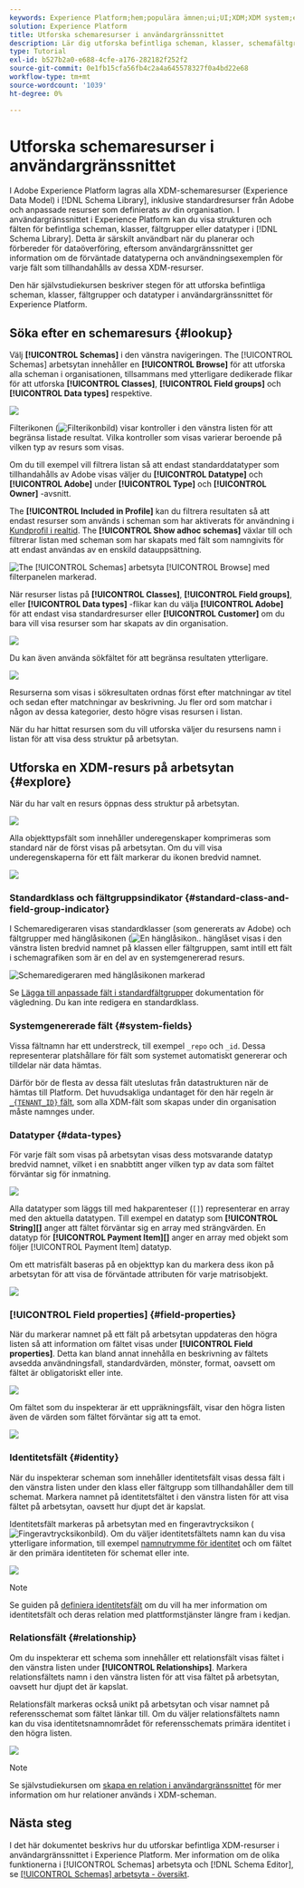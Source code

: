 ```yaml
---
keywords: Experience Platform;hem;populära ämnen;ui;UI;XDM;XDM system;experience data model;Experience data model;Experience data model;data model;data model;explore;class;field group;data type;schema;
solution: Experience Platform
title: Utforska schemaresurser i användargränssnittet
description: Lär dig utforska befintliga scheman, klasser, schemafältgrupper och datatyper i användargränssnittet i Experience Platform.
type: Tutorial
exl-id: b527b2a0-e688-4cfe-a176-282182f252f2
source-git-commit: 0e1fb15cfa56fb4c2a4a645578327f0a4bd22e68
workflow-type: tm+mt
source-wordcount: '1039'
ht-degree: 0%

---
```


# Utforska schemaresurser i användargränssnittet

I Adobe Experience Platform lagras alla XDM-schemaresurser (Experience Data Model) i [!DNL Schema Library], inklusive standardresurser från Adobe och anpassade resurser som definierats av din organisation. I användargränssnittet i Experience Platform kan du visa strukturen och fälten för befintliga scheman, klasser, fältgrupper eller datatyper i [!DNL Schema Library]. Detta är särskilt användbart när du planerar och förbereder för dataöverföring, eftersom användargränssnittet ger information om de förväntade datatyperna och användningsexemplen för varje fält som tillhandahålls av dessa XDM-resurser.

Den här självstudiekursen beskriver stegen för att utforska befintliga scheman, klasser, fältgrupper och datatyper i användargränssnittet för Experience Platform.

## Söka efter en schemaresurs {#lookup}

Välj **[!UICONTROL Schemas]** i den vänstra navigeringen. The [!UICONTROL Schemas] arbetsytan innehåller en **[!UICONTROL Browse]** för att utforska alla scheman i organisationen, tillsammans med ytterligare dedikerade flikar för att utforska **[!UICONTROL Classes]**, **[!UICONTROL Field groups]** och **[!UICONTROL Data types]** respektive.

![](../images/ui/explore/tabs.png)

Filterikonen (![Filterikonbild](../images/ui/explore/icon.png)) visar kontroller i den vänstra listen för att begränsa listade resultat. Vilka kontroller som visas varierar beroende på vilken typ av resurs som visas.

Om du till exempel vill filtrera listan så att endast standarddatatyper som tillhandahålls av Adobe visas väljer du **[!UICONTROL Datatype]** och **[!UICONTROL Adobe]** under **[!UICONTROL Type]** och **[!UICONTROL Owner]** -avsnitt.

The **[!UICONTROL Included in Profile]** kan du filtrera resultaten så att endast resurser som används i scheman som har aktiverats för användning i [Kundprofil i realtid](../../profile/home.md). The **[!UICONTROL Show adhoc schemas]** växlar till och filtrerar listan med scheman som har skapats med fält som namngivits för att endast användas av en enskild datauppsättning.

![The [!UICONTROL Schemas] arbetsyta [!UICONTROL Browse] med filterpanelen markerad.](../images/ui/explore/filter.png)

När resurser listas på **[!UICONTROL Classes]**, **[!UICONTROL Field groups]**, eller **[!UICONTROL Data types]** -flikar kan du välja **[!UICONTROL Adobe]** för att endast visa standardresurser eller **[!UICONTROL Customer]** om du bara vill visa resurser som har skapats av din organisation.

![](../images/ui/explore/filter-data-type.png)

Du kan även använda sökfältet för att begränsa resultaten ytterligare.

![](../images/ui/explore/search.png)

Resurserna som visas i sökresultaten ordnas först efter matchningar av titel och sedan efter matchningar av beskrivning. Ju fler ord som matchar i någon av dessa kategorier, desto högre visas resursen i listan.

När du har hittat resursen som du vill utforska väljer du resursens namn i listan för att visa dess struktur på arbetsytan.

## Utforska en XDM-resurs på arbetsytan {#explore}

När du har valt en resurs öppnas dess struktur på arbetsytan.

![](../images/ui/explore/canvas.png)

Alla objekttypsfält som innehåller underegenskaper komprimeras som standard när de först visas på arbetsytan. Om du vill visa underegenskaperna för ett fält markerar du ikonen bredvid namnet.

![](../images/ui/explore/field-expand.png)

### Standardklass och fältgruppsindikator {#standard-class-and-field-group-indicator}

I Schemaredigeraren visas standardklasser (som genererats av Adobe) och fältgrupper med hänglåsikonen (![En hänglåsikon.](../images/ui/explore/padlock-icon.png). hänglåset visas i den vänstra listen bredvid namnet på klassen eller fältgruppen, samt intill ett fält i schemagrafiken som är en del av en systemgenererad resurs.

![Schemaredigeraren med hänglåsikonen markerad](../images/ui/explore/schema-editor-padlock-icon.png)

Se [Lägga till anpassade fält i standardfältgrupper](./resources/schemas.md) dokumentation för vägledning. Du kan inte redigera en standardklass.

### Systemgenererade fält {#system-fields}

Vissa fältnamn har ett understreck, till exempel `_repo` och `_id`. Dessa representerar platshållare för fält som systemet automatiskt genererar och tilldelar när data hämtas.

Därför bör de flesta av dessa fält uteslutas från datastrukturen när de hämtas till Platform. Det huvudsakliga undantaget för den här regeln är [`_{TENANT_ID}` fält](../api/getting-started.md#know-your-tenant_id), som alla XDM-fält som skapas under din organisation måste namnges under.

### Datatyper {#data-types}

För varje fält som visas på arbetsytan visas dess motsvarande datatyp bredvid namnet, vilket i en snabbtitt anger vilken typ av data som fältet förväntar sig för inmatning.

![](../images/ui/explore/data-types.png)

Alla datatyper som läggs till med hakparenteser (`[]`) representerar en array med den aktuella datatypen. Till exempel en datatyp som **[!UICONTROL String]\[]** anger att fältet förväntar sig en array med strängvärden. En datatyp för **[!UICONTROL Payment Item]\[]** anger en array med objekt som följer [!UICONTROL Payment Item] datatyp.

Om ett matrisfält baseras på en objekttyp kan du markera dess ikon på arbetsytan för att visa de förväntade attributen för varje matrisobjekt.

![](../images/ui/explore/array-type.png)

### [!UICONTROL Field properties] {#field-properties}

När du markerar namnet på ett fält på arbetsytan uppdateras den högra listen så att information om fältet visas under **[!UICONTROL Field properties]**. Detta kan bland annat innehålla en beskrivning av fältets avsedda användningsfall, standardvärden, mönster, format, oavsett om fältet är obligatoriskt eller inte.

![](../images/ui/explore/field-properties.png)

Om fältet som du inspekterar är ett uppräkningsfält, visar den högra listen även de värden som fältet förväntar sig att ta emot.

![](../images/ui/explore/enum-field.png)

### Identitetsfält {#identity}

När du inspekterar scheman som innehåller identitetsfält visas dessa fält i den vänstra listen under den klass eller fältgrupp som tillhandahåller dem till schemat. Markera namnet på identitetsfältet i den vänstra listen för att visa fältet på arbetsytan, oavsett hur djupt det är kapslat.

Identitetsfält markeras på arbetsytan med en fingeravtrycksikon (![Fingeravtrycksikonbild](../images/ui/explore/identity-symbol.png)). Om du väljer identitetsfältets namn kan du visa ytterligare information, till exempel [namnutrymme för identitet](../../identity-service/features/namespaces.md) och om fältet är den primära identiteten för schemat eller inte.

![](../images/ui/explore/identity-field.png)

>[!NOTE]
>
>Se guiden på [definiera identitetsfält](./fields/identity.md) om du vill ha mer information om identitetsfält och deras relation med plattformstjänster längre fram i kedjan.

### Relationsfält {#relationship}

Om du inspekterar ett schema som innehåller ett relationsfält visas fältet i den vänstra listen under **[!UICONTROL Relationships]**. Markera relationsfältets namn i den vänstra listen för att visa fältet på arbetsytan, oavsett hur djupt det är kapslat.

Relationsfält markeras också unikt på arbetsytan och visar namnet på referensschemat som fältet länkar till. Om du väljer relationsfältets namn kan du visa identitetsnamnområdet för referensschemats primära identitet i den högra listen.

![](../images/ui/explore/relationship-field.png)

>[!NOTE]
>
>Se självstudiekursen om [skapa en relation i användargränssnittet](../tutorials/relationship-ui.md) för mer information om hur relationer används i XDM-scheman.

## Nästa steg

I det här dokumentet beskrivs hur du utforskar befintliga XDM-resurser i användargränssnittet i Experience Platform. Mer information om de olika funktionerna i [!UICONTROL Schemas] arbetsyta och [!DNL Schema Editor], se [[!UICONTROL Schemas] arbetsyta - översikt](./overview.md).

